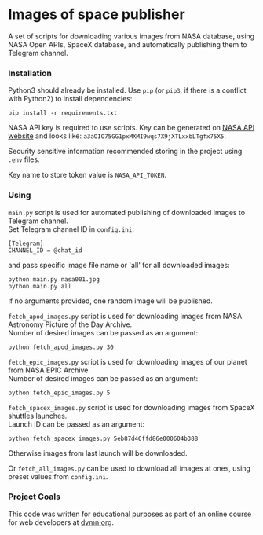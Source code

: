 # Images of space publisher

A set of scripts for downloading various images from NASA database, using NASA Open APIs, SpaceX database, and automatically publishing them to Telegram channel.

### Installation

Python3 should already be installed. 
Use `pip` (or `pip3`, if there is a conflict with Python2) to install dependencies:
```
pip install -r requirements.txt
```

NASA API key is required to use scripts. Key can be generated on [NASA API website](https://api.nasa.gov/) and looks like: `a3aOIO75GG1pxMXMI9wqs7X9jXTLxxbLTgfx75X5`.

Security sensitive information recommended storing in the project using `.env` files.

Key name to store token value is `NASA_API_TOKEN`.

### Using

`main.py` script is used for automated publishing of downloaded images to Telegram channel.  
Set Telegram channel ID in `config.ini`:
```
[Telegram]
CHANNEL_ID = @chat_id
```
and pass specific image file name or 'all' for all downloaded images:
```
python main.py nasa001.jpg
python main.py all
```
If no arguments provided, one random image will be published.

`fetch_apod_images.py` script is used for downloading images from NASA Astronomy Picture of the Day Archive.  
Number of desired images can be passed as an argument:
```
python fetch_apod_images.py 30
```

`fetch_epic_images.py` script is used for downloading images of our planet from NASA EPIC Archive.  
Number of desired images can be passed as an argument:
```
python fetch_epic_images.py 5
```

`fetch_spacex_images.py` script is used for downloading images from SpaceX shuttles launches.  
Launch ID can be passed as an argument:
```
python fetch_spacex_images.py 5eb87d46ffd86e000604b388
```
Otherwise images from last launch will be downloaded.

Or `fetch_all_images.py` can be used to download all images at ones, using preset values from `config.ini`.

### Project Goals

This code was written for educational purposes as part of an online course for web developers at [dvmn.org](https://dvmn.org/). 
 
